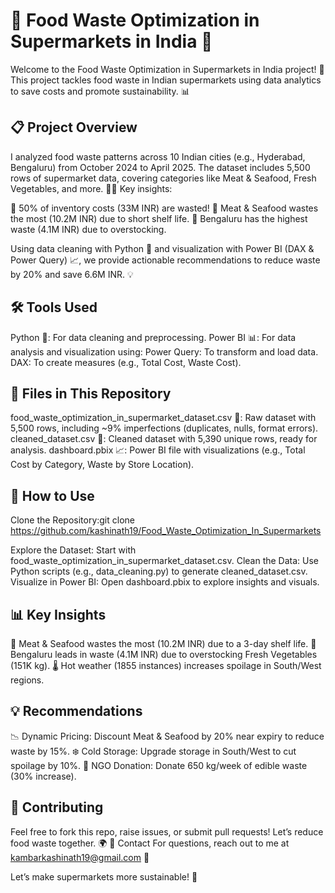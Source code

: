 # 🍎 Food Waste Optimization in Supermarkets in India 🛒
Welcome to the Food Waste Optimization in Supermarkets in India project! 🌟 This project tackles food waste in Indian supermarkets using data analytics to save costs and promote sustainability. 📊


## 📋 Project Overview
I analyzed food waste patterns across 10 Indian cities (e.g., Hyderabad, Bengaluru) from October 2024 to April 2025. The dataset includes 5,500 rows of supermarket data, covering categories like Meat & Seafood, Fresh Vegetables, and more. 🥕🥛 Key insights:

🚨 50% of inventory costs (33M INR) are wasted!
🥩 Meat & Seafood wastes the most (10.2M INR) due to short shelf life.
🏪 Bengaluru has the highest waste (4.1M INR) due to overstocking.

Using data cleaning with Python 🐍 and visualization with Power BI (DAX & Power Query) 📈, we provide actionable recommendations to reduce waste by 20% and save 6.6M INR. 💡

## 🛠️ Tools Used

Python 🐍: For data cleaning and preprocessing.
Power BI 📊: For data analysis and visualization using:
Power Query: To transform and load data.
DAX: To create measures (e.g., Total Cost, Waste Cost).



## 📂 Files in This Repository

food_waste_optimization_in_supermarket_dataset.csv 📄: Raw dataset with 5,500 rows, including ~9% imperfections (duplicates, nulls, format errors).
cleaned_dataset.csv 🧹: Cleaned dataset with 5,390 unique rows, ready for analysis.
dashboard.pbix 📈: Power BI file with visualizations (e.g., Total Cost by Category, Waste by Store Location).

## 🚀 How to Use

Clone the Repository:git clone https://github.com/kashinath19/Food_Waste_Optimization_In_Supermarkets


Explore the Dataset: Start with food_waste_optimization_in_supermarket_dataset.csv.
Clean the Data: Use Python scripts (e.g., data_cleaning.py) to generate cleaned_dataset.csv.
Visualize in Power BI: Open dashboard.pbix to explore insights and visuals.

## 📊 Key Insights

🥩 Meat & Seafood wastes the most (10.2M INR) due to a 3-day shelf life.
🏪 Bengaluru leads in waste (4.1M INR) due to overstocking Fresh Vegetables (151K kg).
🌡️ Hot weather (1855 instances) increases spoilage in South/West regions.

## 💡 Recommendations

📉 Dynamic Pricing: Discount Meat & Seafood by 20% near expiry to reduce waste by 15%.
❄️ Cold Storage: Upgrade storage in South/West to cut spoilage by 10%.
🤝 NGO Donation: Donate 650 kg/week of edible waste (30% increase).


## 🤝 Contributing
Feel free to fork this repo, raise issues, or submit pull requests! Let’s reduce food waste together. 🌍
📧 Contact
For questions, reach out to me at kambarkashinath19@gmail.com 📩

Let’s make supermarkets more sustainable! 🌱

